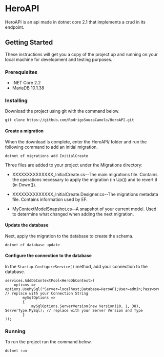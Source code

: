 # HeroAPI

HeroAPI is an api made in dotnet core 2.1 that implements a crud in its endpoint.

## Getting Started 
These instructions will get you a copy of the project up and running on your local machine for development and testing purposes.

### Prerequisites

- .NET Core 2.2
- MariaDB 10.1.38

### Installing

Download the project using git with the command below.

``
git clone https://github.com/RodrigoSouzaCamelo/HeroAPI.git
``

#### Create a migration
When the download is complete, enter the HeroAPI/ folder and run the following command to add an initial migration.

``
dotnet ef migrations add InitialCreate
``

Three files are added to your project under the Migrations directory:

- XXXXXXXXXXXXXX_InitialCreate.cs--The main migrations file. Contains the operations necessary to apply the migration (in Up()) and to revert it (in Down()).

- XXXXXXXXXXXXXX_InitialCreate.Designer.cs--The migrations metadata file. Contains information used by EF.

- MyContextModelSnapshot.cs--A snapshot of your current model. Used to determine what changed when adding the next migration.

#### Update the database
Next, apply the migration to the database to create the schema.

``
dotnet ef database update
``

#### Configure the connection to the database

In the `Startup.ConfigureService()` method, add your connection to the database.

```
services.AddDbContextPool<HeroDbContext>( 
    options => options.UseMySql("Server=localhost;Database=HeroAPI;User=admin;Password=admin;", // replace with your Connection String
        mySqlOptions =>
        {
            mySqlOptions.ServerVersion(new Version(10, 1, 38), ServerType.MySql); // replace with your Server Version and Type
        }
));
```

### Running
To run the project run the command below.

``
dotnet run
``